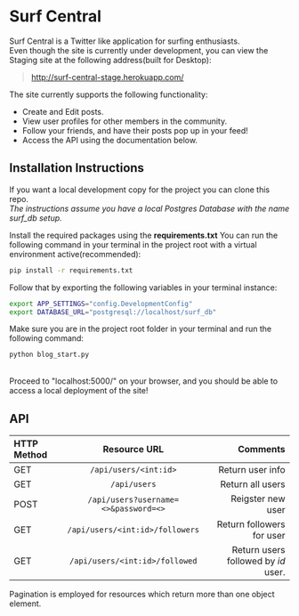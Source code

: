 # Surf Central

Surf Central is a Twitter like application for surfing enthusiasts.<br>
Even though the site is currently under development, you can view the Staging site at the following address(built for Desktop):
> http://surf-central-stage.herokuapp.com/

The site currently supports the following functionality:
- Create and Edit posts.
- View user profiles for other members in the community.
- Follow your friends, and have their posts pop up in your feed!
- Access the API using the documentation below.


## Installation Instructions

If you want a local development copy for the project you can clone this repo.<br>
_The instructions assume you have a local Postgres Database with the name surf_db setup._<br>

Install the required packages using the **requirements.txt**
You can run the following command in your terminal in the project root with a virtual environment active(recommended):<br>
```sh
pip install -r requirements.txt
```

Follow that by exporting the following variables in your terminal instance:<br>
```sh
export APP_SETTINGS="config.DevelopmentConfig"
export DATABASE_URL="postgresql://localhost/surf_db"
```

Make sure you are in the project root folder in your terminal and run the following command:

```sh
python blog_start.py
```
<br>
Proceed to "localhost:5000/" on your browser, and you should be able to access a local deployment of the site!

## API


| HTTP Method | Resource URL | Comments     |
| :---        |    :----:   |          ---: |
| GET         |`/api/users/<int:id>`| Return user info   |
| GET         |`/api/users`    | Return all users      |
| POST        |`/api/users?username=<>&password=<>`        | Reigster new user               |
| GET         |`/api/users/<int:id>/followers`            |Return followers for user               |
| GET         |`/api/users/<int:id>/followed`             |Return users followed by *id* user.               |

Pagination is employed for resources which return more than one object element.
